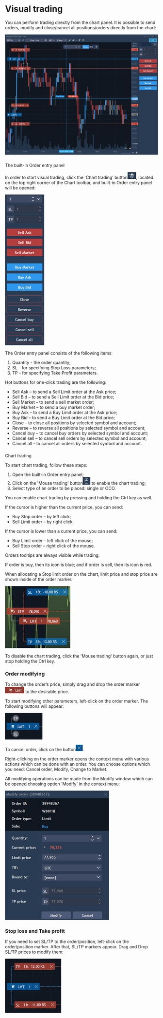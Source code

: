 # Visual trading


You can perform trading directly from the chart panel. It is possible to send orders, modify and close/cancel all positions/orders directly from the chart:

![](../../.gitbook/assets/82.png)

### 
The built-in Order entry panel 

In order to start visual trading, click the 'Chart trading' button![](../../.gitbook/assets/83.png), 
located on the top right corner of the Chart toolbar, and built-in Order entry panel will be opened:

![](../../.gitbook/assets/84.png)

The Order entry panel consists of the following items:

1. Quantity - the order quantity;
2. SL - for specifying Stop Loss parameters;
3. TP - for specifying Take Profit parameters.

Hot buttons for one-click trading are the following:

* Sell Ask – to send a Sell Limit order at the Ask price;
* Sell Bid – to send a Sell Limit order at the Bid price;
* Sell Market – to send a sell market order;
* Buy Market – to send a buy market order;
* Buy Ask – to send a Buy Limit order at the Ask price;
* Buy Bid – to send a Buy Limit order at the Bid price;
* Close – to close all positions by selected symbol and account;
* Reverse – to reverse all positions by selected symbol and account;
* Cancel buy – to cancel buy orders by selected symbol and account;
* Cancel sell – to cancel sell orders by selected symbol and account;
* Cancel all – to cancel all orders by selected symbol and account.

### 
Chart trading

To start chart trading, follow these steps:

1. Оpen the built-in Order entry panel;
2. Click on the 'Mouse trading' button![](../../.gitbook/assets/85.png)
   to enable the chart trading;
3. Select type of an order to be placed: single or OCO.

You can enable chart trading by pressing and holding the Ctrl key as well.

If the cursor is higher than the current price, you can send:

* Buy Stop order – by left click;
* Sell Limit order – by right click.

If the cursor is lower than a current price, you can send:

* Buy Limit order – left click of the mouse;
* Sell Stop order – right click of the mouse.

Orders tooltips are always visible while trading:

If order is buy, then its icon is blue; and if order is sell, then its icon is red.

When allocating a Stop limit order on the chart, limit price and stop price are shown inside of the order marker.

![](../../.gitbook/assets/86.png)

To disable the chart trading, click the 'Mouse trading' button again, or just stop holding the Ctrl key.

### Order modifying

To change the order’s price, simply drag and drop the order marker![](../../.gitbook/assets/87.png)
to the desirable price.

To start modifying other parameters, left-click on the order marker. The following buttons will appear:

![](../../.gitbook/assets/88.png)

To cancel order, click on the button![](../../.gitbook/assets/89.png).

Right-clicking on the order marker opens the context menu with various actions which can be done with an order. You can choose options which you need: Cancel order, Modify, Change to Market.  
  
All modifying operations can be made from the Modify window which can be opened choosing option 'Modify' in the context menu:

 ![](../../.gitbook/assets/90.png) 

### Stop loss and Take profit

If you need to set SL/TP to the order/position, left-click on the order/position marker. After that, SL/TP markers appear. Drag and Drop SL/TP prices to modify them:

![](../../.gitbook/assets/91.png)

  
  
  


